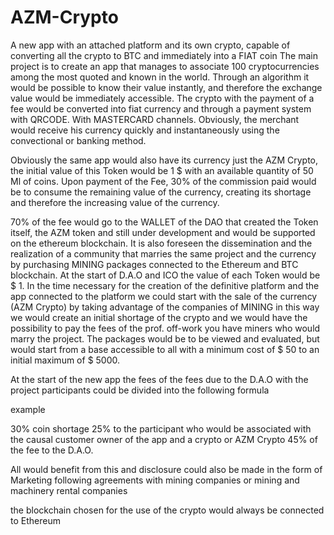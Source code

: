 # AZM-Crypto
A new app with an attached platform and its own crypto, capable of converting all the crypto to BTC and immediately into a FIAT coin
The main project is to create an app that manages to associate 100 cryptocurrencies among the most quoted and known in the world. Through an algorithm it would be possible to know their value instantly, and therefore the exchange value would be immediately accessible. The crypto with the payment of a fee would be converted into fiat currency and through a payment system with QRCODE. With MASTERCARD channels. Obviously, the merchant would receive his currency quickly and instantaneously using the convectional or banking method.

Obviously the same app would also have its currency just the AZM Crypto, the initial value of this Token would be 1 $ with an available quantity of 50 Ml of coins. Upon payment of the Fee, 30% of the commission paid would be to consume the remaining value of the currency, creating its shortage and therefore the increasing value of the currency.

70% of the fee would go to the WALLET of the DAO that created the Token itself, the AZM token and still under development and would be supported on the ethereum blockchain. It is also foreseen the dissemination and the realization of a community that marries the same project and the currency by purchasing MINING packages connected to the Ethereum and BTC blockchain. At the start of D.A.O and ICO the value of each Token would be $ 1. In the time necessary for the creation of the definitive platform and the app connected to the platform we could start with the sale of the currency (AZM Crypto) by taking advantage of the companies of MINING in this way we would create an initial shortage of the crypto and we would have the possibility to pay the fees of the prof. off-work you have miners who would marry the project. The packages would be to be viewed and evaluated, but would start from a base accessible to all with a minimum cost of $ 50 to an initial maximum of $ 5000.

At the start of the new app the fees of the fees due to the D.A.O with the project participants could be divided into the following formula

example

30% coin shortage
25% to the participant who would be associated with the causal customer owner of the app and a crypto or AZM Crypto
45% of the fee to the D.A.O.

All would benefit from this and disclosure could also be made in the form of Marketing following agreements with mining companies or mining and machinery rental companies

the blockchain chosen for the use of the crypto would always be connected to Ethereum
